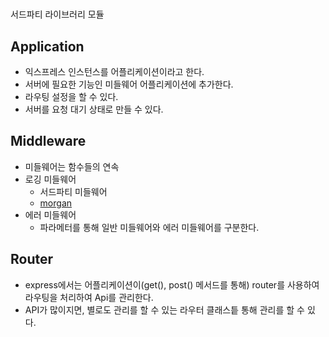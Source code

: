 #
서드파티 라이브러리 모듈


## Application
* 익스프레스 인스턴스를 어플리케이션이라고 한다.
* 서버에 필요한 기능인 미들웨어 어플리케이션에 추가한다.
* 라우팅 설정을 할 수 있다.
* 서버를 요청 대기 상태로 만들 수 있다.

##  Middleware
* 미들웨어는 함수들의 연속
* 로깅 미들웨어
  + 서드파티 미들웨어
  + [morgan](https://www.npmjs.com/package/morgan)
* 에러 미들웨어
  + 파라메터를 통해 일반 미들웨어와 에러 미들웨어를 구분한다.

## Router
* express에서는 어플리케이션이(get(), post() 메서드를 통해) router를 사용하여 라우팅을 처리하여 Api를 관리한다.
* API가 많이지면, 별로도 관리를 할 수 있는 라우터 클래스틑 통해 관리를 할 수 있다.
